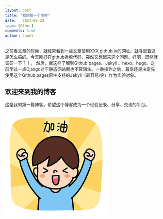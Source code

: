```yaml
---
layout: post
title: "我的第一个博客"
date:   2021-06-24
tags: [Other]
comments: true
author: JoneY
---
```


之前看文章的时候，就经常看到一些文章使用XXX.github.io的网址。就寻思着这是怎么搞的。今天刚好在github折腾代码，突然又想起来这个问题。好吧，既然就调研一下？！。
然后，就这样了解到Github pages、Jekyll 、hexo、hugo。之前学过一点Django对于静态网站倒也不算陌生。一番操作之后，最后还是决定先使用这个Github pages原生支持的Jekyll（最容易\笑）作为实验对象。
<!-- more -->

## 欢迎来到我的博客

这是我的第一篇博客。希望这个博客成为一个经验记录、分享、交流的平台。

<!-- ![加油](https://github.com/zhoushiyang12/zhoushiyang12.github.io/blob/main/images/2021-06-24-My_first_blog_with_jekyll/jiayou.jpg) -->

![加油](images/2021-06-24-My_first_blog_with_jekyll/jiayou.jpg)
